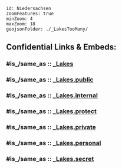 
```leaflet
id: Niedersachsen
zoomFeatures: true 
minZoom: 4 
maxZoom: 18
geojsonFolder: ./_LakesTooMany/
```


## Confidential Links & Embeds: 

### #is_/same_as :: [_Lakes](/_Standards/Earth/Continent/Europe/_Lakes.md) 

### #is_/same_as :: [_Lakes.public](/_public/Earth/Continent/Europe/_Lakes.public.md) 

### #is_/same_as :: [_Lakes.internal](/_internal/Earth/Continent/Europe/_Lakes.internal.md) 

### #is_/same_as :: [_Lakes.protect](/_protect/Earth/Continent/Europe/_Lakes.protect.md) 

### #is_/same_as :: [_Lakes.private](/_private/Earth/Continent/Europe/_Lakes.private.md) 

### #is_/same_as :: [_Lakes.personal](/_personal/Earth/Continent/Europe/_Lakes.personal.md) 

### #is_/same_as :: [_Lakes.secret](/_secret/Earth/Continent/Europe/_Lakes.secret.md)

